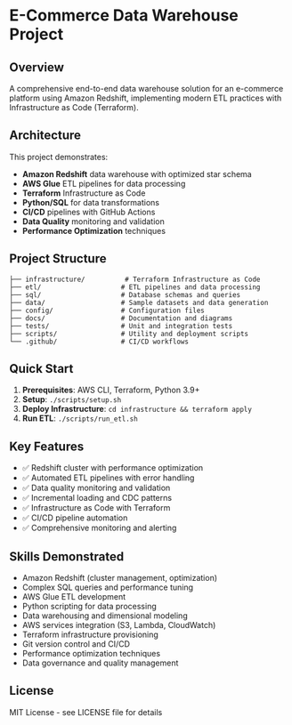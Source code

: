 # E-Commerce Data Warehouse Project

## Overview
A comprehensive end-to-end data warehouse solution for an e-commerce platform using Amazon Redshift, implementing modern ETL practices with Infrastructure as Code (Terraform).

## Architecture
This project demonstrates:
- **Amazon Redshift** data warehouse with optimized star schema
- **AWS Glue** ETL pipelines for data processing
- **Terraform** Infrastructure as Code
- **Python/SQL** for data transformations
- **CI/CD** pipelines with GitHub Actions
- **Data Quality** monitoring and validation
- **Performance Optimization** techniques

## Project Structure
```
├── infrastructure/          # Terraform Infrastructure as Code
├── etl/                    # ETL pipelines and data processing
├── sql/                    # Database schemas and queries
├── data/                   # Sample datasets and data generation
├── config/                 # Configuration files
├── docs/                   # Documentation and diagrams
├── tests/                  # Unit and integration tests
├── scripts/                # Utility and deployment scripts
└── .github/                # CI/CD workflows
```

## Quick Start
1. **Prerequisites**: AWS CLI, Terraform, Python 3.9+
2. **Setup**: `./scripts/setup.sh`
3. **Deploy Infrastructure**: `cd infrastructure && terraform apply`
4. **Run ETL**: `./scripts/run_etl.sh`

## Key Features
- ✅ Redshift cluster with performance optimization
- ✅ Automated ETL pipelines with error handling
- ✅ Data quality monitoring and validation
- ✅ Incremental loading and CDC patterns
- ✅ Infrastructure as Code with Terraform
- ✅ CI/CD pipeline automation
- ✅ Comprehensive monitoring and alerting

## Skills Demonstrated
- Amazon Redshift (cluster management, optimization)
- Complex SQL queries and performance tuning
- AWS Glue ETL development
- Python scripting for data processing
- Data warehousing and dimensional modeling
- AWS services integration (S3, Lambda, CloudWatch)
- Terraform infrastructure provisioning
- Git version control and CI/CD
- Performance optimization techniques
- Data governance and quality management

## License
MIT License - see LICENSE file for details
